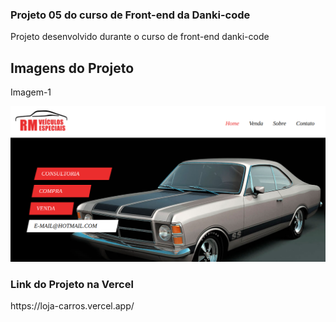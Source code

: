 ### Projeto 05 do curso de Front-end da Danki-code
<p>Projeto desenvolvido durante o curso de front-end danki-code</p>


<h2>Imagens do Projeto</h2>

<p>Imagem-1</p>

![alt](/img/tela-banner.png)

### Link do Projeto na Vercel
<p>https://loja-carros.vercel.app/</p>

